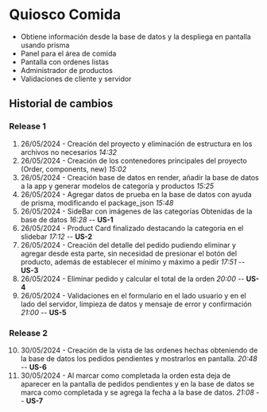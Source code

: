# Quiosco Comida
- Obtiene información desde la base de datos y la despliega en pantalla usando prisma
- Panel para el área de comida 
- Pantalla con ordenes listas
- Administrador de productos
- Validaciones de cliente y servidor

## Historial de cambios
### Release 1
1. 26/05/2024 - Creación del proyecto y eliminación de estructura en los archivos no necesarios *14:32*
2. 26/05/2024 - Creación de los contenedores principales del proyecto (Order, components, new) *15:02*
3. 26/05/2024 - Creación base de datos en render, añadir la base de datos a la app y generar modelos de categoría y productos *15:25*
4. 26/05/2024 - Agregar datos de prueba en la base de datos con ayuda de prisma, modificando el package_json  *15:48*
5. 26/05/2024 - SideBar con imágenes de las categorías Obtenidas de la base de datos  *16:28*  -- **US-1**
6. 26/05/2024 - Product Card finalizado destacando la categoria en el slidebar  *17:12*  -- **US-2**
7. 26/05/2024 - Creación del detalle del pedido pudiendo eliminar y agregar desde esta parte, sin necesidad de presionar el botón del producto, además de establecer el mínimo y máximo a pedir  *17:51*  -- **US-3**
8. 26/05/2024 - Eliminar pedido y calcular el total de la orden  *20:00*  -- **US-4**
9. 26/05/2024 - Validaciones en el formulario en el lado usuario y en el lado del servidor, limpieza de datos y mensaje de error y confirmación  *21:00* -- **US-5**
### Release 2
10. 30/05/2024 - Creación de la vista de las ordenes hechas obteniendo de la base de datos los pedidos pendientes y mostrarlos en pantalla. *20:48* -- **US-6**
11. 30/05/2024 - Al marcar como completada la orden esta deja de aparecer en la pantalla de pedidos pendientes y en la base de datos se marca como completada y se agrega la fecha a la base de datos. *21:08* -- **US-7**